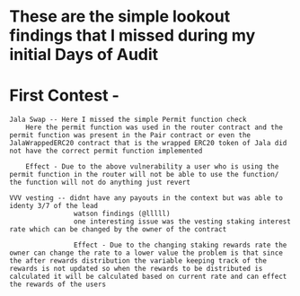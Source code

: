 # These are the simple lookout findings that I missed during my initial Days of Audit
# First Contest - 
    
    Jala Swap -- Here I missed the simple Permit function check 
        Here the permit function was used in the router contract and the permit function was present in the Pair contract or even the JalaWrappedERC20 contract that is the wrapped ERC20 token of Jala did not have the correct permit function implemented 

        Effect - Due to the above vulnerability a user who is using the permit function in the router will not be able to use the function/ the function will not do anything just revert 

    VVV vesting -- didnt have any payouts in the context but was able to identy 3/7 of the lead 
                    watson findings (@lllll)
                    one interesting issue was the vesting staking interest rate which can be changed by the owner of the contract
                    
                    Effect - Due to the changing staking rewards rate the owner can change the rate to a lower value the problem is that since the after rewards distribution the variable keeping track of the rewards is not updated so when the rewards to be distributed is calculated it will be calculated based on current rate and can effect the rewards of the users